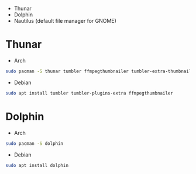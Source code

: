 - Thunar
- Dolphin
- Nautilus (default file manager for GNOME)

# Thunar

- Arch

```bash
sudo pacman -S thunar tumbler ffmpegthumbnailer tumbler-extra-thumbnailers
```

- Debian

```bash
sudo apt install tumbler tumbler-plugins-extra ffmpegthumbnailer
```

# Dolphin

- Arch

```bash
sudo pacman -S dolphin
```

- Debian

```bash
sudo apt install dolphin
```
